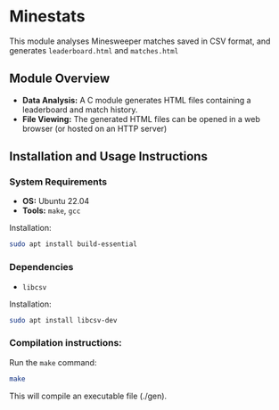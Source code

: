 # Minestats

This module analyses Minesweeper matches saved in CSV format, and generates `leaderboard.html` and `matches.html`

## Module Overview

- **Data Analysis:** A C module generates HTML files containing a leaderboard and match history.
- **File Viewing:** The generated HTML files can be opened in a web browser (or hosted on an HTTP server)


## Installation and Usage Instructions

### System Requirements

- **OS:** Ubuntu 22.04
- **Tools:** `make`, `gcc`
  
Installation:
```bash
sudo apt install build-essential
```
### Dependencies
- `libcsv`

Installation:
```bash
sudo apt install libcsv-dev
```

### Compilation instructions:

Run the `make` command:

```bash
make
```

This will compile an executable file (./gen).
